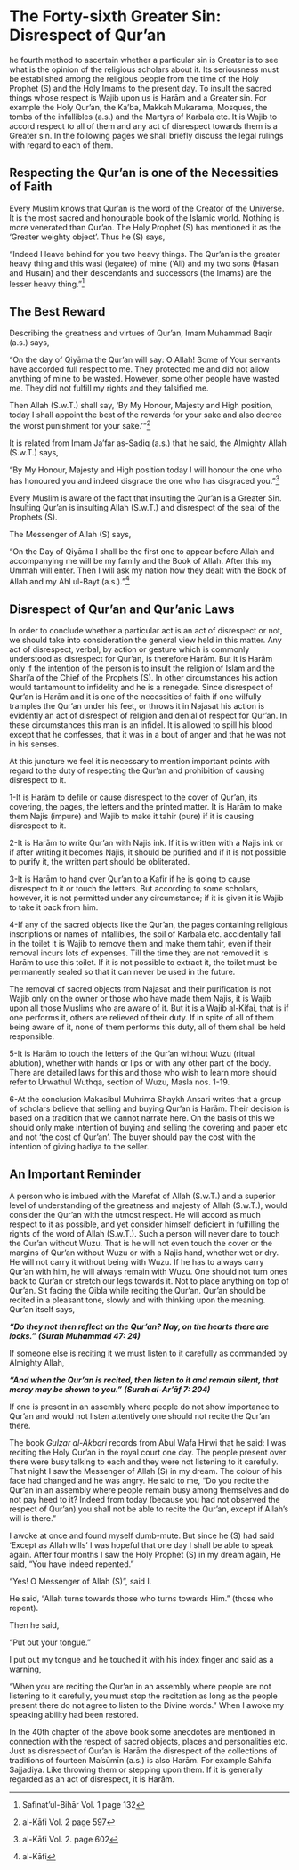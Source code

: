 The Forty-sixth Greater Sin: Disrespect of Qur’an
=================================================

he fourth method to ascertain whether a particular sin is Greater is to
see what is the opinion of the religious scholars about it. Its
seriousness must be established among the religious people from the time
of the Holy Prophet (S) and the Holy Imams to the present day. To insult
the sacred things whose respect is Wajib upon us is Harām and a Greater
sin. For example the Holy Qur’an, the Ka’ba, Makkah Mukarama, Mosques,
the tombs of the infallibles (a.s.) and the Martyrs of Karbala etc. It
is Wajib to accord respect to all of them and any act of disrespect
towards them is a Greater sin. In the following pages we shall briefly
discuss the legal rulings with regard to each of them.

Respecting the Qur’an is one of the Necessities of Faith
--------------------------------------------------------

Every Muslim knows that Qur’an is the word of the Creator of the
Universe. It is the most sacred and honourable book of the Islamic
world. Nothing is more venerated than Qur’an. The Holy Prophet (S) has
mentioned it as the ‘Greater weighty object’. Thus he (S) says,

“Indeed I leave behind for you two heavy things. The Qur’an is the
greater heavy thing and this wasi (legatee) of mine (‘Ali) and my two
sons (Hasan and Husain) and their descendants and successors (the Imams)
are the lesser heavy thing.”[^1]

The Best Reward
---------------

Describing the greatness and virtues of Qur’an, Imam Muhammad Baqir
(a.s.) says,

“On the day of Qiyāma the Qur’an will say: O Allah! Some of Your
servants have accorded full respect to me. They protected me and did not
allow anything of mine to be wasted. However, some other people have
wasted me. They did not fulfill my rights and they falsified me.

Then Allah (S.w.T.) shall say, ‘By My Honour, Majesty and High position,
today I shall appoint the best of the rewards for your sake and also
decree the worst punishment for your sake.’”[^2]

It is related from Imam Ja’far as-Sadiq (a.s.) that he said, the
Almighty Allah (S.w.T.) says,

“By My Honour, Majesty and High position today I will honour the one who
has honoured you and indeed disgrace the one who has disgraced you.”[^3]

Every Muslim is aware of the fact that insulting the Qur’an is a Greater
Sin. Insulting Qur’an is insulting Allah (S.w.T.) and disrespect of the
seal of the Prophets (S).

The Messenger of Allah (S) says,

“On the Day of Qiyāma I shall be the first one to appear before Allah
and accompanying me will be my family and the Book of Allah. After this
my Ummah will enter. Then I will ask my nation how they dealt with the
Book of Allah and my Ahl ul-Bayt (a.s.).”[^4]

Disrespect of Qur’an and Qur’anic Laws
--------------------------------------

In order to conclude whether a particular act is an act of disrespect or
not, we should take into consideration the general view held in this
matter. Any act of disrespect, verbal, by action or gesture which is
commonly understood as disrespect for Qur’an, is therefore Harām. But it
is Harām only if the intention of the person is to insult the religion
of Islam and the Shari’a of the Chief of the Prophets (S). In other
circumstances his action would tantamount to infidelity and he is a
renegade. Since disrespect of Qur’an is Harām and it is one of the
necessities of faith if one wilfully tramples the Qur’an under his feet,
or throws it in Najasat his action is evidently an act of disrespect of
religion and denial of respect for Qur’an. In these circumstances this
man is an infidel. It is allowed to spill his blood except that he
confesses, that it was in a bout of anger and that he was not in his
senses.

At this juncture we feel it is necessary to mention important points
with regard to the duty of respecting the Qur’an and prohibition of
causing disrespect to it.

1-It is Harām to defile or cause disrespect to the cover of Qur’an, its
covering, the pages, the letters and the printed matter. It is Harām to
make them Najis (impure) and Wajib to make it tahir (pure) if it is
causing disrespect to it.

2-It is Harām to write Qur’an with Najis ink. If it is written with a
Najis ink or if after writing it becomes Najis, it should be purified
and if it is not possible to purify it, the written part should be
obliterated.

3-It is Harām to hand over Qur’an to a Kafir if he is going to cause
disrespect to it or touch the letters. But according to some scholars,
however, it is not permitted under any circumstance; if it is given it
is Wajib to take it back from him.

4-If any of the sacred objects like the Qur’an, the pages containing
religious inscriptions or names of infallibles, the soil of Karbala etc.
accidentally fall in the toilet it is Wajib to remove them and make them
tahir, even if their removal incurs lots of expenses. Till the time they
are not removed it is Harām to use this toilet. If it is not possible to
extract it, the toilet must be permanently sealed so that it can never
be used in the future.

The removal of sacred objects from Najasat and their purification is not
Wajib only on the owner or those who have made them Najis, it is Wajib
upon all those Muslims who are aware of it. But it is a Wajib al-Kifai,
that is if one performs it, others are relieved of their duty. If in
spite of all of them being aware of it, none of them performs this duty,
all of them shall be held responsible.

5-It is Harām to touch the letters of the Qur’an without Wuzu (ritual
ablution), whether with hands or lips or with any other part of the
body. There are detailed laws for this and those who wish to learn more
should refer to Urwathul Wuthqa, section of Wuzu, Masla nos. 1-19.

6-At the conclusion Makasibul Muhrima Shaykh Ansari writes that a group
of scholars believe that selling and buying Qur’an is Harām. Their
decision is based on a tradition that we cannot narrate here. On the
basis of this we should only make intention of buying and selling the
covering and paper etc and not ‘the cost of Qur’an’. The buyer should
pay the cost with the intention of giving hadiya to the seller.

An Important Reminder
---------------------

A person who is imbued with the Marefat of Allah (S.w.T.) and a superior
level of understanding of the greatness and majesty of Allah (S.w.T.),
would consider the Qur’an with the utmost respect. He will accord as
much respect to it as possible, and yet consider himself deficient in
fulfilling the rights of the word of Allah (S.w.T.). Such a person will
never dare to touch the Qur’an without Wuzu. That is he will not even
touch the cover or the margins of Qur’an without Wuzu or with a Najis
hand, whether wet or dry. He will not carry it without being with Wuzu.
If he has to always carry Qur’an with him, he will always remain with
Wuzu. One should not turn ones back to Qur’an or stretch our legs
towards it. Not to place anything on top of Qur’an. Sit facing the Qibla
while reciting the Qur’an. Qur’an should be recited in a pleasant tone,
slowly and with thinking upon the meaning. Qur’an itself says,

***“Do they not then reflect on the Qur’an? Nay, on the hearts there are
locks.”*** ***(Surah Muhammad 47: 24)***

If someone else is reciting it we must listen to it carefully as
commanded by Almighty Allah,

***“And when the Qur’an is recited, then listen to it and remain silent,
that mercy may be shown to you.”*** ***(Surah al-Ar’āf 7: 204)***

If one is present in an assembly where people do not show importance to
Qur’an and would not listen attentively one should not recite the Qur’an
there.

The book *Gulzar al-Akbari* records from Abul Wafa Hirwi that he said: I
was reciting the Holy Qur’an in the royal court one day. The people
present over there were busy talking to each and they were not listening
to it carefully. That night I saw the Messenger of Allah (S) in my
dream. The colour of his face had changed and he was angry. He said to
me, “Do you recite the Qur’an in an assembly where people remain busy
among themselves and do not pay heed to it? Indeed from today (because
you had not observed the respect of Qur’an) you shall not be able to
recite the Qur’an, except if Allah’s will is there.”

I awoke at once and found myself dumb-mute. But since he (S) had said
‘Except as Allah wills’ I was hopeful that one day I shall be able to
speak again. After four months I saw the Holy Prophet (S) in my dream
again, He said, “You have indeed repented.”

“Yes! O Messenger of Allah (S)”, said I.

He said, “Allah turns towards those who turns towards Him.” (those who
repent).

Then he said,

“Put out your tongue.”

I put out my tongue and he touched it with his index finger and said as
a warning,

“When you are reciting the Qur’an in an assembly where people are not
listening to it carefully, you must stop the recitation as long as the
people present there do not agree to listen to the Divine words.” When I
awoke my speaking ability had been restored.

In the 40th chapter of the above book some anecdotes are mentioned in
connection with the respect of sacred objects, places and personalities
etc. Just as disrespect of Qur’an is Harām the disrespect of the
collections of traditions of fourteen Ma’sūmīn (a.s.) is also Harām. For
example Sahifa Sajjadiya. Like throwing them or stepping upon them. If
it is generally regarded as an act of disrespect, it is Harām.

[^1]: Safinat’ul-Bihār Vol. 1 page 132

[^2]: al-Kāfi Vol. 2 page 597

[^3]: al-Kāfi Vol. 2. page 602

[^4]: al-Kāfi


